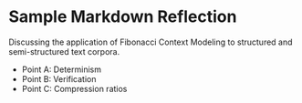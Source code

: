 # Sample Markdown Reflection

Discussing the application of Fibonacci Context Modeling to structured and semi-structured text corpora.

- Point A: Determinism
- Point B: Verification
- Point C: Compression ratios
